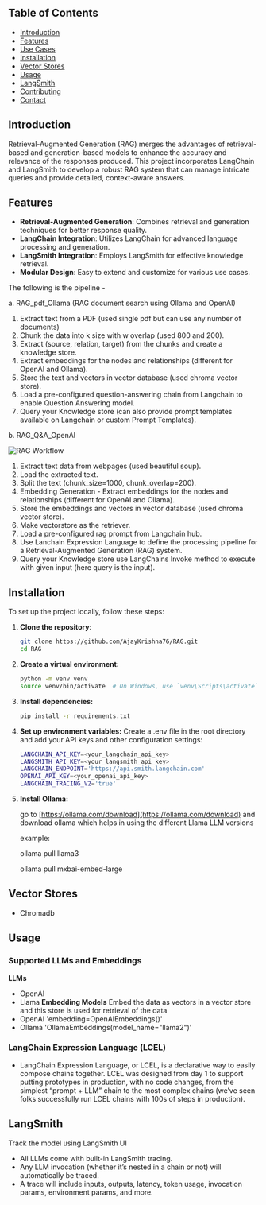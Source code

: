 ## Table of Contents
- [Introduction](#introduction)
- [Features](#features)
- [Use Cases](#use-cases)
- [Installation](#installation)
- [Vector Stores](#VectorStores)
- [Usage](#usage)
- [LangSmith](#LangSmith)
- [Contributing](#Contributing)
- [Contact](#Contact)

## Introduction
Retrieval-Augmented Generation (RAG) merges the advantages of retrieval-based and generation-based models to enhance the accuracy and relevance of the responses produced. This project incorporates LangChain and LangSmith to develop a robust RAG system that can manage intricate queries and provide detailed, context-aware answers.

## Features
- **Retrieval-Augmented Generation**: Combines retrieval and generation techniques for better response quality.
- **LangChain Integration**: Utilizes LangChain for advanced language processing and generation.
- **LangSmith Integration**: Employs LangSmith for effective knowledge retrieval.
- **Modular Design**: Easy to extend and customize for various use cases.

The following is the pipeline -

a. RAG_pdf_Ollama (RAG document search using Ollama and OpenAI)
1. Extract text from a PDF (used single pdf but can use any number of documents)
2. Chunk the data into k size with w overlap (used 800 and 200).
3. Extract (source, relation, target) from the chunks and create a knowledge store.
4. Extract embeddings for the nodes and relationships (different for OpenAI and Ollama).
5. Store the text and vectors in vector database (used chroma vector store).
6. Load a pre-configured question-answering chain from Langchain to enable Question Answering model.
7. Query your Knowledge store (can also provide prompt templates available on Langchain or custom Prompt Templates).

b. RAG_Q&A_OpenAI 

![RAG Workflow](image.png)


1. Extract text data from webpages (used beautiful soup).
2. Load the extracted text.
3. Split the text (chunk_size=1000, chunk_overlap=200).
4. Embedding Generation - Extract embeddings for the nodes and relationships (different for OpenAI and Ollama).
5. Store the embeddings and vectors in vector database (used chroma vector store).
6. Make vectorstore as the retriever.
7. Load a pre-configured rag prompt from Langchain hub.
8. Use Lanchain Expression Language to define the processing pipeline for a Retrieval-Augmented Generation (RAG) system.
7. Query your Knowledge store use LangChains Invoke method to execute with given input (here query is the input).

## Installation

To set up the project locally, follow these steps:

1. **Clone the repository**:
   ```bash
   git clone https://github.com/AjayKrishna76/RAG.git
   cd RAG
   
2. **Create a virtual environment:**
   ```bash
   python -m venv venv
   source venv/bin/activate  # On Windows, use `venv\Scripts\activate`

3. **Install dependencies:**
   ```bash
   pip install -r requirements.txt

4. **Set up environment variables:**
   Create a .env file in the root directory and add your API keys and other configuration settings:
   ```bash
   LANGCHAIN_API_KEY=<your_langchain_api_key>
   LANGSMITH_API_KEY=<your_langsmith_api_key>
   LANGCHAIN_ENDPOINT='https://api.smith.langchain.com'
   OPENAI_API_KEY=<your_openai_api_key>
   LANGCHAIN_TRACING_V2='true'

5. **Install Ollama:**

   go to [https://ollama.com/download](https://ollama.com/download) and download ollama which helps in using the different Llama LLM versions

   example:

   ollama pull llama3

   ollama pull mxbai-embed-large

## Vector Stores

- Chromadb


## Usage
### Supported LLMs and Embeddings
**LLMs**
- OpenAI
- Llama
**Embedding Models**
  Embed the data as vectors in a vector store and this store is used for retrieval of the data
- OpenAI 'embedding=OpenAIEmbeddings()'
- Ollama 'OllamaEmbeddings(model_name="llama2")'

### LangChain Expression Language (LCEL)
- LangChain Expression Language, or LCEL, is a declarative way to easily compose chains together. LCEL was designed from day 1 to support putting prototypes in production, with no code changes, from the simplest “prompt + LLM” chain to the most complex chains (we’ve seen folks successfully run LCEL chains with 100s of steps in production).

## LangSmith
Track the model using LangSmith UI

- All LLMs come with built-in LangSmith tracing.
- Any LLM invocation (whether it’s nested in a chain or not) will automatically be traced.
- A trace will include inputs, outputs, latency, token usage, invocation params, environment params, and more.
